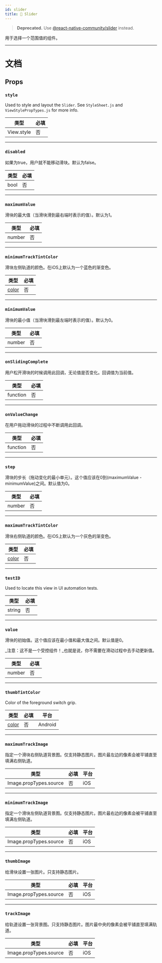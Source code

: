 ```yaml
---
id: slider
title: 🚧 Slider
---
```


> **Deprecated.** Use [@react-native-community/slider](https://github.com/react-native-community/react-native-slider) instead.

用于选择一个范围值的组件。

---

# 文档

## Props

### `style`

Used to style and layout the `Slider`. See `StyleSheet.js` and `ViewStylePropTypes.js` for more info.

| 类型       | 必填 |
| ---------- | -------- |
| View.style | 否       |

---

### `disabled`

如果为true，用户就不能移动滑块。默认为false。

| 类型 | 必填 |
| ---- | -------- |
| bool | 否       |

---

### `maximumValue`

滑块的最大值（当滑块滑到最右端时表示的值）。默认为1。

| 类型   | 必填 |
| ------ | -------- |
| number | 否       |

---

### `minimumTrackTintColor`

滑块左侧轨道的颜色。在iOS上默认为一个蓝色的渐变色。

| 类型               | 必填 |
| ------------------ | -------- |
| [color](colors.md) | 否       |

---

### `minimumValue`

滑块的最小值（当滑块滑到最左端时表示的值）。默认为0。

| 类型   | 必填 |
| ------ | -------- |
| number | 否       |

---

### `onSlidingComplete`

用户松开滑块的时候调用此回调，无论值是否变化。回调值为当前值。

| 类型     | 必填 |
| -------- | -------- |
| function | 否       |

---

### `onValueChange`

在用户拖动滑块的过程中不断调用此回调。

| 类型     | 必填 |
| -------- | -------- |
| function | 否       |

---

### `step`

滑块的步长（拖动变化的最小单元）。这个值应该在0到(maximumValue - minimumValue)之间。默认值为0。

| 类型   | 必填 |
| ------ | -------- |
| number | 否       |

---

### `maximumTrackTintColor`

滑块右侧轨道的颜色。在iOS上默认为一个灰色的渐变色。

| 类型               | 必填 |
| ------------------ | -------- |
| [color](colors.md) | 否       |

---

### `testID`

Used to locate this view in UI automation tests.

| 类型   | 必填 |
| ------ | -------- |
| string | 否       |

---

### `value`

滑块的初始值。这个值应该在最小值和最大值之间。默认值是0。

_注意：这不是一个受控组件！_也就是说，你不需要在滑动过程中去手动更新值。

| 类型   | 必填 |
| ------ | -------- |
| number | 否       |

---

### `thumbTintColor`

Color of the foreground switch grip.

| 类型               | 必填 | 平台 |
| ------------------ | -------- | -------- |
| [color](colors.md) | 否       | Android  |

---

### `maximumTrackImage`

指定一个滑块右侧轨道背景图。仅支持静态图片。图片最左边的像素会被平铺直至填满右侧轨道。

| 类型                   | 必填 | 平台 |
| ---------------------- | -------- | -------- |
| Image.propTypes.source | 否       | iOS      |

---

### `minimumTrackImage`

指定一个滑块左侧轨道背景图。仅支持静态图片。图片最右边的像素会被平铺直至填满左侧轨道。

| 类型                   | 必填 | 平台 |
| ---------------------- | -------- | -------- |
| Image.propTypes.source | 否       | iOS      |

---

### `thumbImage`

给滑块设置一张图片。只支持静态图片。

| 类型                   | 必填 | 平台 |
| ---------------------- | -------- | -------- |
| Image.propTypes.source | 否       | iOS      |

---

### `trackImage`

给轨道设置一张背景图。只支持静态图片。图片最中央的像素会被平铺直至填满轨道。

| 类型                   | 必填 | 平台 |
| ---------------------- | -------- | -------- |
| Image.propTypes.source | 否       | iOS      |
